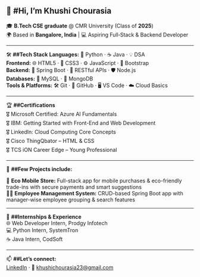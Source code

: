  👋 **#Hi, I’m Khushi Chourasia**  
---
🎓 **B.Tech CSE graduate** @ CMR University (Class of **2025**)  
🌍 Based in **Bangalore, India** | 💻 Aspiring Full‑Stack & Backend Developer 

---
🛠️ **##Tech Stack** 
**Languages:** 🐍 Python · ☕ Java · 💡 DSA    
**Frontend:** 🌐 HTML5 · 🎨 CSS3 · ⚙️ JavaScript · 📱 Bootstrap  
**Backend:** 🚀 Spring Boot · 🔗 RESTful APIs · 🛡️ Node.js  
**Databases:** 🐘 MySQL · 🍃 MongoDB  
**Tools & Platforms:** 🛠️ Git · 📂 GitHub · 🖥️ VS Code · ☁️ Cloud Basics  

---
🏆 **##Certifications**  
🎖️ Microsoft Certified: Azure AI Fundamentals  
🎖️ IBM: Getting Started with Front-End and Web Development  
🎖️ LinkedIn: Cloud Computing Core Concepts  
🎖️ Cisco ThingQbator – HTML & CSS  
🎖️ TCS iON Career Edge – Young Professional  

---
🚀 **##Few Projects include:**

📱 **Eco Mobile Store:** Full-stack app for mobile purchases & eco-friendly trade-ins with secure payments and smart suggestions    
👨‍💼 **Employee Management System:** CRUD-based Spring Boot app with manager-wise employee grouping & search features  

---
💼 **##Internships & Experience**  
🌐 Web Developer Intern, Prodgy Infotech  
💻 Python Intern, SystemTron  
☕ Java Intern, CodSoft  

---
📫 **##Let’s connect:**  
[LinkedIn](https://www.linkedin.com/in/khushi-chourasia) · 📧 khushichourasia23@gmail.com
